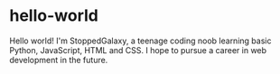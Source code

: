 # hello-world

Hello world! I'm StoppedGalaxy, a teenage coding noob learning basic Python, JavaScript, HTML and CSS. I hope to pursue a career in web development in the future. 
